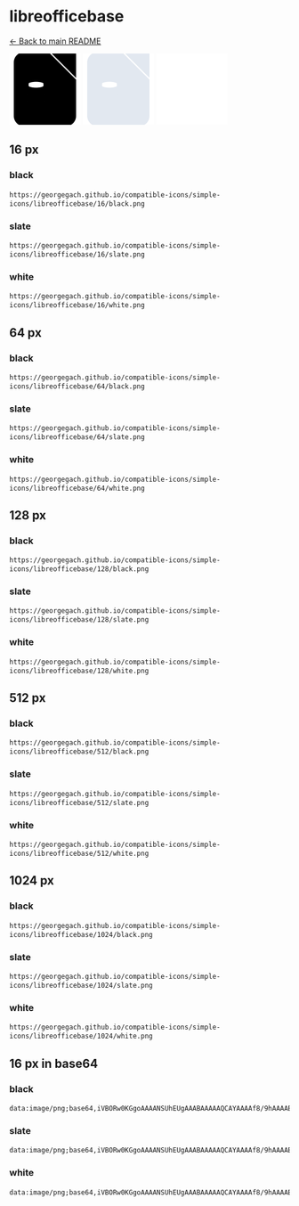 # libreofficebase

[← Back to main README](../../README.md)


<img src="./128/black.png" width="128" alt="libreofficebase black icon" />
<img src="./128/slate.png" width="128" alt="libreofficebase slate icon" />
<img src="./128/white.png" width="128" alt="libreofficebase white icon" />

## 16 px

### black
```
https://georgegach.github.io/compatible-icons/simple-icons/libreofficebase/16/black.png
```

### slate
```
https://georgegach.github.io/compatible-icons/simple-icons/libreofficebase/16/slate.png
```

### white
```
https://georgegach.github.io/compatible-icons/simple-icons/libreofficebase/16/white.png
```

## 64 px

### black
```
https://georgegach.github.io/compatible-icons/simple-icons/libreofficebase/64/black.png
```

### slate
```
https://georgegach.github.io/compatible-icons/simple-icons/libreofficebase/64/slate.png
```

### white
```
https://georgegach.github.io/compatible-icons/simple-icons/libreofficebase/64/white.png
```

## 128 px

### black
```
https://georgegach.github.io/compatible-icons/simple-icons/libreofficebase/128/black.png
```

### slate
```
https://georgegach.github.io/compatible-icons/simple-icons/libreofficebase/128/slate.png
```

### white
```
https://georgegach.github.io/compatible-icons/simple-icons/libreofficebase/128/white.png
```

## 512 px

### black
```
https://georgegach.github.io/compatible-icons/simple-icons/libreofficebase/512/black.png
```

### slate
```
https://georgegach.github.io/compatible-icons/simple-icons/libreofficebase/512/slate.png
```

### white
```
https://georgegach.github.io/compatible-icons/simple-icons/libreofficebase/512/white.png
```

## 1024 px

### black
```
https://georgegach.github.io/compatible-icons/simple-icons/libreofficebase/1024/black.png
```

### slate
```
https://georgegach.github.io/compatible-icons/simple-icons/libreofficebase/1024/slate.png
```

### white
```
https://georgegach.github.io/compatible-icons/simple-icons/libreofficebase/1024/white.png
```

## 16 px in base64

### black
```
data:image/png;base64,iVBORw0KGgoAAAANSUhEUgAAABAAAAAQCAYAAAAf8/9hAAAABmJLR0QA/wD/AP+gvaeTAAAAzUlEQVQ4jZ3SUUpCQRjF8Z+alLUD1yBYz27DlbSQVtI2IlpD6IMIESg9SXhTbw93wmmYO6gHPjgz3zeH/9y5NHrEB/aok/rGK1bJ/kqkWeZgXJsQEs8toBsC+sq6xT2+MI8b3ex4XjcYBfR3DM4NgOsQskZ1SQDNdR6whKvMwAueg59i0kIybCPoJLVtIanjxcLxeQ6J30U+7v17xpJ+Ss3cN6gTvy8F5AjSgKJyBL3E3wXfOZXgLP0FVBecrTji9jDW/GVZ1EgHfOIJb78sDT7i0fk1NgAAAABJRU5ErkJggg==
```

### slate
```
data:image/png;base64,iVBORw0KGgoAAAANSUhEUgAAABAAAAAQCAYAAAAf8/9hAAAABmJLR0QA/wD/AP+gvaeTAAABB0lEQVQ4jZ2OPUoDURSFv/NUjLERFAkp0tmFoKW6DXdhJ7gScRduI336QAqxiJAgWIhGfMdifpjMvEjGUzzuve+cez8BPL++38m+Nz4FAuv6BCbGZ0LHlfly0Ds6ycyOt8a9RBigIzESmmLPiqHggyIg2EsES9l0jc4JejPMqn+pi0kJdzBD2QtginXQakGufQUNgaUVV/9ZgE0XuMC8AOw2DGgMPOXtjfB1igTU30QgESWiAgj4SpFIOEkgfAm6ymhsUCTzurRU1CCwvV7b3ymCQg2CIJUrgmTgx3XTXwQV1Hq9HYFhp1Yf5q3q3k0ErRSyS1q1DRaZkD+PhjkQt8hGw9zEB4BfjstaTcVhl8gAAAAASUVORK5CYII=
```

### white
```
data:image/png;base64,iVBORw0KGgoAAAANSUhEUgAAABAAAAAQCAYAAAAf8/9hAAAABmJLR0QA/wD/AP+gvaeTAAAAy0lEQVQ4jZ2SSw5BQRBFj1/8dmANBgyxDSuxFbEL2xCLEAYiYfDESMQTroFGa/U6vJt0Uum6dXL7A4CkkaStpKu+dZI0l5QE+wlPSVoag76ODuL71gBFx6gQVwPoAAdg5TeKpt1WDWgDCbAA6v8CAKoOsgfSPAB4HKcLbADKhmEGTF09BAYZSVpZCQrBOmckUVaCHtD3TDd/wEFf+uUOLrGmlUBBfY0BrAQhICorQSmom64uGN5c/8AEpDlmP37iBNjxfrKYbs47BrgDE++Jyd+gzu8AAAAASUVORK5CYII=
```

